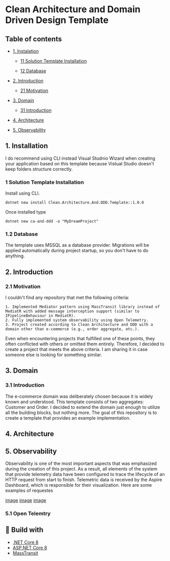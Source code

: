 # Clean Architecture and Domain Driven Design Template 



## Table of contents

* [1. Instalation](#1-Installation) 

    * [11 Solution Template Installation](#1.1-Solution-Template-Installation) 

    * [12 Database](#1.2-Database) 

* [2. Introduction](#2-Introduction)

    * [21 Motivation](#2.1-Motivation) 

* [3. Domain](#3-Domain)

    * [31 Introduction](#3.1-Introduction) 

* [4. Architecture](#4-Architecture)

* [5. Observability](#5-Observability) 



## 1. Installation
I do recommend using CLI instead Visual Studnio Wizard when creating your application based on this template because Vistual Studio doesn't keep folders structure correctly.

### 1 Solution Template Installation
Install using CLI.
```
dotnet new install Clean.Architecture.And.DDD.Template::1.0.0
```
Once installed type
```
dotnet new ca-and-ddd -o "MyDreamProject"
```

### 1.2 Database

The template uses MSSQL as a database provider. Migrations will be applied automatically during project startup, so you don't have to do anything.

## 2. Introduction

### 2.1 Motivation

I couldn't find any repository that met the following criteria:

    1. Implemented Mediator pattern using MassTransit library instead of MediatR with added message interception support (similar to IPipelineBehaviour in MediatR).
    2. Fully implemented system observability using Open Telemetry.
    3. Project created according to Clean Architecture and DDD with a domain other than e-commerce (e.g., order aggregate, etc.).

Even when encountering projects that fulfilled one of these points, they often conflicted with others or omitted them entirely. Therefore, I decided to create a project that meets the above criteria. I am sharing it in case someone else is looking for something similar.

## 3. Domain

### 3.1 Introduction
The e-commerce domain was deliberately chosen because it is widely known and understood. This template consists of two aggregates: Customer and Order. I decided to extend the domain just enough to utilize all the building blocks, but nothing more. The goal of this repository is to create a template that provides an example implementation.

## 4. Architecture

## 5. Observability
Observability is one of the most important aspects that was emphasized during the creation of this project. As a result, all elements of the system that provide telemetry data have been configured to trace the lifecycle of an HTTP request from start to finish. Telemetric data is received by the Aspire Dashboard, which is responsible for their visualization.
Here are some examples of requestes

[image](1)
[image](2)
[image](3)

### 5.1 Open Telemtry


## :hammer: Build with
* [.NET Core 8](https://github.com/dotnet/core)
* [ASP.NET Core 8](https://github.com/dotnet/aspnetcore)
* [MassTransit](https://github.com/MassTransit)
